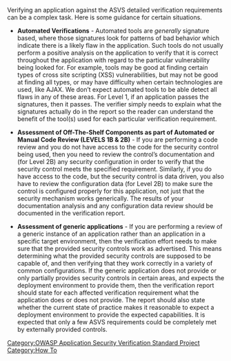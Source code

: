 Verifying an application against the ASVS detailed verification
requirements can be a complex task. Here is some guidance for certain
situations.

  - **Automated Verifications** - Automated tools are *generally*
    signature based, where those signatures look for patterns of bad
    behavior which indicate there is a likely flaw in the application.
    Such tools do not usually perform a positive analysis on the
    application to verify that it is correct throughout the application
    with regard to the particular vulnerability being looked for. For
    example, tools may be good at finding certain types of cross site
    scripting (XSS) vulnerabilities, but may not be good at finding all
    types, or may have difficulty when certain technologies are used,
    like AJAX. We don’t expect automated tools to be able detect all
    flaws in any of these areas. For Level 1, if an application passes
    the signatures, then it passes. The verifier simply needs to explain
    what the signatures actually do in the report so the reader can
    understand the benefit of the tool(s) used for each particular
    verification requirement.

<!-- end list -->

  - **Assessment of Off-The-Shelf Components as part of Automated or
    Manual Code Review (LEVELS 1B & 2B)** - If you are performing a code
    review and you do not have access to the code for the security
    control being used, then you need to review the control’s
    documentation and (for Level 2B) any security configuration in order
    to verify that the security control meets the specified requirement.
    Similarly, if you do have access to the code, but the security
    control is data driven, you also have to review the configuration
    data (for Level 2B) to make sure the control is configured properly
    for this application, not just that the security mechanism works
    generically. The results of your documentation analysis and any
    configuration data review should be documented in the verification
    report.

<!-- end list -->

  - **Assessment of generic applications** - If you are performing a
    review of a generic instance of an application rather than an
    application in a specific target environment, then the verification
    effort needs to make sure that the provided security controls work
    as advertised. This means determining what the provided security
    controls are supposed to be capable of, and then verifying that they
    work correctly in a variety of common configurations. If the generic
    application does not provide or only partially provides security
    controls in certain areas, and expects the deployment environment to
    provide them, then the verification report should state for each
    affected verification requirement what the application does or does
    not provide. The report should also state whether the current state
    of practice makes it reasonable to expect a deployment environment
    to provide the expected capabilities. It is expected that only a few
    ASVS requirements could be completely met by externally provided
    controls.

[Category:OWASP Application Security Verification Standard
Project](Category:OWASP_Application_Security_Verification_Standard_Project "wikilink")
[Category:How To](Category:How_To "wikilink")